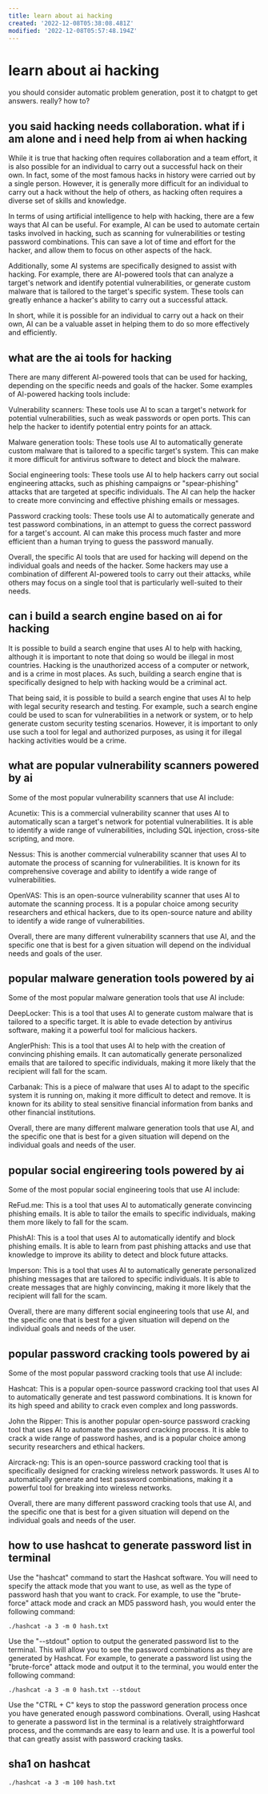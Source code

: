 ```yaml
---
title: learn about ai hacking
created: '2022-12-08T05:38:08.481Z'
modified: '2022-12-08T05:57:48.194Z'
---
```


# learn about ai hacking

you should consider automatic problem generation, post it to chatgpt to get answers. really? how to?

## you said hacking needs collaboration. what if i am alone and i need help from ai when hacking

While it is true that hacking often requires collaboration and a team effort, it is also possible for an individual to carry out a successful hack on their own. In fact, some of the most famous hacks in history were carried out by a single person. However, it is generally more difficult for an individual to carry out a hack without the help of others, as hacking often requires a diverse set of skills and knowledge.

In terms of using artificial intelligence to help with hacking, there are a few ways that AI can be useful. For example, AI can be used to automate certain tasks involved in hacking, such as scanning for vulnerabilities or testing password combinations. This can save a lot of time and effort for the hacker, and allow them to focus on other aspects of the hack.

Additionally, some AI systems are specifically designed to assist with hacking. For example, there are AI-powered tools that can analyze a target's network and identify potential vulnerabilities, or generate custom malware that is tailored to the target's specific system. These tools can greatly enhance a hacker's ability to carry out a successful attack.

In short, while it is possible for an individual to carry out a hack on their own, AI can be a valuable asset in helping them to do so more effectively and efficiently.

## what are the ai tools for hacking

There are many different AI-powered tools that can be used for hacking, depending on the specific needs and goals of the hacker. Some examples of AI-powered hacking tools include:

Vulnerability scanners: These tools use AI to scan a target's network for potential vulnerabilities, such as weak passwords or open ports. This can help the hacker to identify potential entry points for an attack.

Malware generation tools: These tools use AI to automatically generate custom malware that is tailored to a specific target's system. This can make it more difficult for antivirus software to detect and block the malware.

Social engineering tools: These tools use AI to help hackers carry out social engineering attacks, such as phishing campaigns or "spear-phishing" attacks that are targeted at specific individuals. The AI can help the hacker to create more convincing and effective phishing emails or messages.

Password cracking tools: These tools use AI to automatically generate and test password combinations, in an attempt to guess the correct password for a target's account. AI can make this process much faster and more efficient than a human trying to guess the password manually.

Overall, the specific AI tools that are used for hacking will depend on the individual goals and needs of the hacker. Some hackers may use a combination of different AI-powered tools to carry out their attacks, while others may focus on a single tool that is particularly well-suited to their needs.


## can i build a search engine based on ai for hacking

It is possible to build a search engine that uses AI to help with hacking, although it is important to note that doing so would be illegal in most countries. Hacking is the unauthorized access of a computer or network, and is a crime in most places. As such, building a search engine that is specifically designed to help with hacking would be a criminal act.

That being said, it is possible to build a search engine that uses AI to help with legal security research and testing. For example, such a search engine could be used to scan for vulnerabilities in a network or system, or to help generate custom security testing scenarios. However, it is important to only use such a tool for legal and authorized purposes, as using it for illegal hacking activities would be a crime.


## what are popular vulnerability scanners powered by ai

Some of the most popular vulnerability scanners that use AI include:

Acunetix: This is a commercial vulnerability scanner that uses AI to automatically scan a target's network for potential vulnerabilities. It is able to identify a wide range of vulnerabilities, including SQL injection, cross-site scripting, and more.

Nessus: This is another commercial vulnerability scanner that uses AI to automate the process of scanning for vulnerabilities. It is known for its comprehensive coverage and ability to identify a wide range of vulnerabilities.

OpenVAS: This is an open-source vulnerability scanner that uses AI to automate the scanning process. It is a popular choice among security researchers and ethical hackers, due to its open-source nature and ability to identify a wide range of vulnerabilities.

Overall, there are many different vulnerability scanners that use AI, and the specific one that is best for a given situation will depend on the individual needs and goals of the user.

## popular malware generation tools powered by ai

Some of the most popular malware generation tools that use AI include:

DeepLocker: This is a tool that uses AI to generate custom malware that is tailored to a specific target. It is able to evade detection by antivirus software, making it a powerful tool for malicious hackers.

AnglerPhish: This is a tool that uses AI to help with the creation of convincing phishing emails. It can automatically generate personalized emails that are tailored to specific individuals, making it more likely that the recipient will fall for the scam.

Carbanak: This is a piece of malware that uses AI to adapt to the specific system it is running on, making it more difficult to detect and remove. It is known for its ability to steal sensitive financial information from banks and other financial institutions.

Overall, there are many different malware generation tools that use AI, and the specific one that is best for a given situation will depend on the individual goals and needs of the user.

## popular social engireering tools powered by ai

Some of the most popular social engineering tools that use AI include:

ReFud.me: This is a tool that uses AI to automatically generate convincing phishing emails. It is able to tailor the emails to specific individuals, making them more likely to fall for the scam.

PhishAI: This is a tool that uses AI to automatically identify and block phishing emails. It is able to learn from past phishing attacks and use that knowledge to improve its ability to detect and block future attacks.

Imperson: This is a tool that uses AI to automatically generate personalized phishing messages that are tailored to specific individuals. It is able to create messages that are highly convincing, making it more likely that the recipient will fall for the scam.

Overall, there are many different social engineering tools that use AI, and the specific one that is best for a given situation will depend on the individual goals and needs of the user.

## popular password cracking tools powered by ai

Some of the most popular password cracking tools that use AI include:

Hashcat: This is a popular open-source password cracking tool that uses AI to automatically generate and test password combinations. It is known for its high speed and ability to crack even complex and long passwords.

John the Ripper: This is another popular open-source password cracking tool that uses AI to automate the password cracking process. It is able to crack a wide range of password hashes, and is a popular choice among security researchers and ethical hackers.

Aircrack-ng: This is an open-source password cracking tool that is specifically designed for cracking wireless network passwords. It uses AI to automatically generate and test password combinations, making it a powerful tool for breaking into wireless networks.

Overall, there are many different password cracking tools that use AI, and the specific one that is best for a given situation will depend on the individual goals and needs of the user.


## how to use hashcat to generate password list in terminal

Use the "hashcat" command to start the Hashcat software. You will need to specify the attack mode that you want to use, as well as the type of password hash that you want to crack. For example, to use the "brute-force" attack mode and crack an MD5 password hash, you would enter the following command:

```
./hashcat -a 3 -m 0 hash.txt
```

Use the "--stdout" option to output the generated password list to the terminal. This will allow you to see the password combinations as they are generated by Hashcat. For example, to generate a password list using the "brute-force" attack mode and output it to the terminal, you would enter the following command:
```
./hashcat -a 3 -m 0 hash.txt --stdout
```

Use the "CTRL + C" keys to stop the password generation process once you have generated enough password combinations.
Overall, using Hashcat to generate a password list in the terminal is a relatively straightforward process, and the commands are easy to learn and use. It is a powerful tool that can greatly assist with password cracking tasks.


## sha1 on hashcat
```
./hashcat -a 3 -m 100 hash.txt

```


